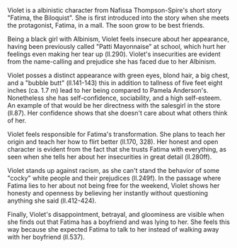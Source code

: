 Violet is a albinistic character from Nafissa Thompson-Spire's short story "Fatima, the Biloquist". She is first introduced into the story when she meets the protagonist, Fatima, in a mall. The soon grow to be best friends. 

Being a black girl with Albinism, Violet feels insecure about her appearance, having been previously called "Patti Mayonnaise" at school, which hurt her feelings even making her tear up (ll.290). Violet's insecurities are evident from the name-calling and prejudice she has faced due to her Albinism.

Violet posses a distinct appearance with green eyes, blond hair, a big chest, and a "bubble butt" (ll.141-143) this in addition to tallness of five feet eight inches (ca. 1.7 m) lead to her being compared to Pamela Anderson's. Nonetheless she has self-confidence, sociability, and a high self-esteem. An example of that would be her directness with the salesgirl in the store (ll.87). Her confidence shows that she doesn't care about what others think of her.

Violet feels responsible for Fatima's transformation. She plans to teach her origin and teach her how to flirt better (ll.170, 328). Her honest and open character is evident from the fact that she trusts Fatima with everything, as seen when she tells her about her insecurities in great detail (ll.280ff).

Violet stands up against racism, as she can't stand the behavior of some "cocky" white people and their prejudices (ll.249f). In the passage where Fatima lies to her about not being free for the weekend, Violet shows her honesty and openness by believing her instantly without questioning anything she said (ll.412-424).

Finally, Violet's disappointment, betrayal, and gloominess are visible when she finds out that Fatima has a boyfriend and was lying to her. She feels this way because she expected Fatima to talk to her instead of walking away with her boyfriend (ll.537).